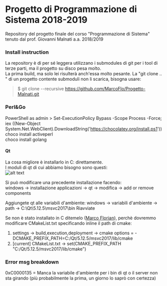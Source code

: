 # Progetto di Programmazione di Sistema 2018-2019
Repository del progetto finale del corso "Programmazione di Sistema" tenuto dal prof. Giovanni Malnati a.a. 2018/2019

### Install instruction
La repository è di per sé leggera utilizzano i submodules di git per i tool di terze parti, ma il progetto su disco pesa molto.  
La prima build, ma solo lei risulterà anch'essa molto pesante.
La "git clone .. " di un progetto contente submoduli non li scarica, bisogna usare:
> $ git clone --recursive https://github.com/MarcoFlo/Progetto-Malnati.git

### Perl&Go
PowerShell as admin > Set-ExecutionPolicy Bypass -Scope Process -Force; iex ((New-Object System.Net.WebClient).DownloadString('https://chocolatey.org/install.ps1'))   
choco install activeperl   
choco install golang  

#### Qt
La cosa migliore è installarlo in C: direttamente.  
I moduli di qt di cui abbiamo bisogno sono questi:  
![alt text](https://github.com/MarcoFlo/Progetto-Malnati/blob/master/qt_install.png)   

Si può modificare una precedente installazione facendo:   
windows -> installazione applicazioni -> qt -> modifica -> add or remove components  

Aggiungete qt alle variabili d'ambiente:
windows -> variabili d'ambiente -> path -> C:\Qt\5.12.5\msvc2017\bin
Riavviate

Se non è stato installato in C ditemelo ([Marco Florian](https://github.com/MarcoFlo)), perchè dovremmo modificare CMakeList.txt specificando inline il path di cmake:  
1. settings -> build,execution,deployment -> cmake options = -DCMAKE_PREFIX_PATH=C:/Qt/5.12.5/msvc2017/lib/cmake
2. [current] CMakeList.txt -> set(CMAKE_PREFIX_PATH "C:/Qt/5.12.5/msvc2017/lib/cmake")

### Error msg breakdown
0xC0000135 = Manca la variabile d'ambiente per i bin di qt o il server non sta girando (più probabilmente la prima, un giorno lo saprò con certezza)

